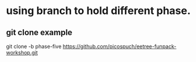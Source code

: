 # using branch to hold different phase.

## git clone example

git clone -b phase-five https://github.com/picospuch/eetree-funpack-workshop.git


